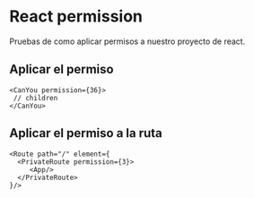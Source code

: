 # React permission

Pruebas de como aplicar permisos a nuestro proyecto de react.

## Aplicar el permiso

```
<CanYou permission={36}>
 // children
</CanYou>

```

## Aplicar el permiso a la ruta

```
<Route path="/" element={
  <PrivateRoute permission={3}>
     <App/>
  </PrivateRoute>
}/>
